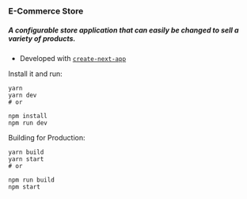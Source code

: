 ### E-Commerce Store
##### A configurable store application that can easily be changed to sell a variety of products.

- Developed with [`create-next-app`](https://github.com/zeit/next.js/tree/canary/packages/create-next-app)

Install it and run:

```
yarn
yarn dev
# or

npm install
npm run dev
```

Building for Production:

```
yarn build
yarn start
# or

npm run build
npm start
```